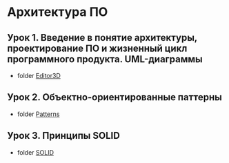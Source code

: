 # Архитектура ПО

## Урок 1. Введение в понятие архитектуры, проектирование ПО и жизненный цикл программного продукта. UML-диаграммы
* folder [Editor3D](https://github.com/Anna1606/Architecture_Software/tree/master/Editor3D)
## Урок 2. Объектно-ориентированные паттерны
* folder [Patterns](https://github.com/Anna1606/Architecture_Software/tree/master/Patterns)
## Урок 3. Принципы SOLID
* folder [SOLID](https://github.com/Anna1606/Architecture_Software/tree/master/SOLID)